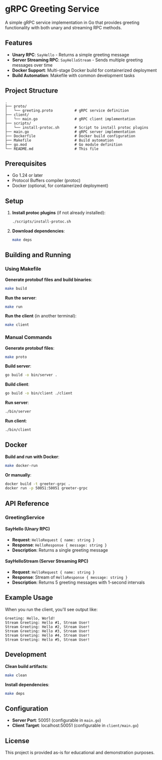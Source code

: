 # gRPC Greeting Service

A simple gRPC service implementation in Go that provides greeting functionality with both unary and streaming RPC methods.

## Features

- **Unary RPC**: `SayHello` - Returns a simple greeting message
- **Server Streaming RPC**: `SayHelloStream` - Sends multiple greeting messages over time
- **Docker Support**: Multi-stage Docker build for containerized deployment
- **Build Automation**: Makefile with common development tasks

## Project Structure

```
.
├── proto/
│   └── greeting.proto          # gRPC service definition
├── client/
│   └── main.go                 # gRPC client implementation
├── scripts/
│   └── install-protoc.sh       # Script to install protoc plugins
├── main.go                     # gRPC server implementation
├── Dockerfile                  # Docker build configuration
├── Makefile                    # Build automation
├── go.mod                      # Go module definition
└── README.md                   # This file
```

## Prerequisites

- Go 1.24 or later
- Protocol Buffers compiler (protoc)
- Docker (optional, for containerized deployment)

## Setup

1. **Install protoc plugins** (if not already installed):
   ```bash
   ./scripts/install-protoc.sh
   ```

2. **Download dependencies**:
   ```bash
   make deps
   ```

## Building and Running

### Using Makefile

**Generate protobuf files and build binaries**:
```bash
make build
```

**Run the server**:
```bash
make run
```

**Run the client** (in another terminal):
```bash
make client
```

### Manual Commands

**Generate protobuf files**:
```bash
make proto
```

**Build server**:
```bash
go build -o bin/server .
```

**Build client**:
```bash
go build -o bin/client ./client
```

**Run server**:
```bash
./bin/server
```

**Run client**:
```bash
./bin/client
```

## Docker

**Build and run with Docker**:
```bash
make docker-run
```

**Or manually**:
```bash
docker build -t greeter-grpc .
docker run -p 50051:50051 greeter-grpc
```

## API Reference

### GreetingService

#### SayHello (Unary RPC)
- **Request**: `HelloRequest { name: string }`
- **Response**: `HelloResponse { message: string }`
- **Description**: Returns a single greeting message

#### SayHelloStream (Server Streaming RPC)
- **Request**: `HelloRequest { name: string }`
- **Response**: Stream of `HelloResponse { message: string }`
- **Description**: Returns 5 greeting messages with 1-second intervals

## Example Usage

When you run the client, you'll see output like:

```
Greeting: Hello, World!
Stream Greeting: Hello #1, Stream User!
Stream Greeting: Hello #2, Stream User!
Stream Greeting: Hello #3, Stream User!
Stream Greeting: Hello #4, Stream User!
Stream Greeting: Hello #5, Stream User!
```

## Development

**Clean build artifacts**:
```bash
make clean
```

**Install dependencies**:
```bash
make deps
```

## Configuration

- **Server Port**: 50051 (configurable in `main.go`)
- **Client Target**: localhost:50051 (configurable in `client/main.go`)

## License

This project is provided as-is for educational and demonstration purposes.